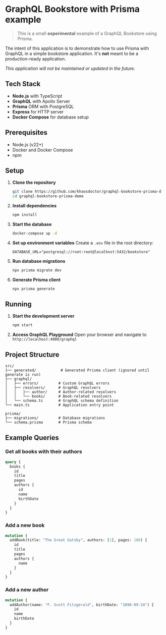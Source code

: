 # GraphQL Bookstore with Prisma example

> This is a small **experimental** example of a GraphQL Bookstore using Prisma.

The intent of this application is to demonstrate how to use Prisma with GraphQL
in a simple bookstore application. It's **not** meant to be a production-ready
application.

_This application will not be maintained or updated in the future._

## Tech Stack

- **Node.js** with TypeScript
- **GraphQL** with Apollo Server
- **Prisma** ORM with PostgreSQL
- **Express** for HTTP server
- **Docker Compose** for database setup

## Prerequisites

- Node.js (v22+)
- Docker and Docker Compose
- npm

## Setup

1. **Clone the repository**

   ```bash
   git clone https://github.com/khaosdoctor/graphql-bookstore-prisma-demo.git
   cd graphql-bookstore-prisma-demo
   ```

2. **Install dependencies**

   ```bash
   npm install
   ```

3. **Start the database**

   ```bash
   docker-compose up -d
   ```

4. **Set up environment variables**
   Create a `.env` file in the root directory:

   ```env
   DATABASE_URL="postgresql://root:root@localhost:5432/bookstore"
   ```

5. **Run database migrations**

   ```bash
   npx prisma migrate dev
   ```

6. **Generate Prisma client**

   ```bash
   npx prisma generate
   ```

## Running

1. **Start the development server**

   ```bash
   npm start
   ```

2. **Access GraphQL Playground**
   Open your browser and navigate to `http://localhost:4000/graphql`

## Project Structure

```
src/
├── generated/           # Generated Prisma client (ignored until generate is run)
├── graphql/
│   ├── errors/         # Custom GraphQL errors
│   ├── resolvers/      # GraphQL resolvers
│   │   ├── author/     # Author-related resolvers
│   │   └── books/      # Book-related resolvers
│   └── schema.ts       # GraphQL schema definition
└── main.ts             # Application entry point

prisma/
├── migrations/         # Database migrations
└── schema.prisma       # Prisma schema
```

## Example Queries

### Get all books with their authors

```graphql
query {
  books {
    id
    title
    pages
    authors {
      id
      name
      birthDate
    }
  }
}
```

### Add a new book

```graphql
mutation {
  addBook(title: "The Great Gatsby", authors: [1], pages: 180) {
    id
    title
    pages
    authors {
      name
    }
  }
}
```

### Add a new author

```graphql
mutation {
  addAuthor(name: "F. Scott Fitzgerald", birthDate: "1896-09-24") {
    id
    name
    birthDate
  }
}
